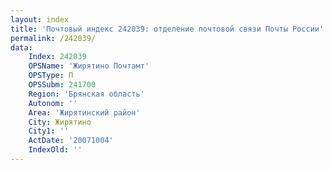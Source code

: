 ```yaml
---
layout: index
title: 'Почтовый индекс 242039: отделение почтовой связи Почты России'
permalink: /242039/
data:
    Index: 242039
    OPSName: 'Жирятино Почтамт'
    OPSType: П
    OPSSubm: 241700
    Region: 'Брянская область'
    Autonom: ''
    Area: 'Жирятинский район'
    City: Жирятино
    City1: ''
    ActDate: '20071004'
    IndexOld: ''
---
```

